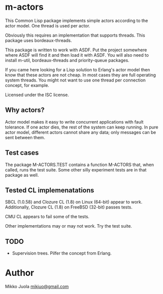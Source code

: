 m-actors
========

This Common Lisp package implements simple actors according to the actor
model. One thread is used per actor.

Obviously this requires an implementation that supports threads. This
package uses bordeaux-threads.


This package is written to work with ASDF. Put the project somewhere where
ASDF will find it and then load it with ASDF. You will also need to install
m-util, bordeaux-threads and priority-queue packages.

If you came here looking for a Lisp solution to Erlang's actor model then
know that these actors are not cheap. In most cases they are full operating
system threads. You might not want to use one thread per connection
concept, for example.

Licensed under the ISC license.

Why actors?
-----------
Actor model makes it easy to write concurrent applications with fault
tolerance. If one actor dies, the rest of the system can keep running. In
pure actor model, different actors cannot share any data; only messages can
be sent between them.

Test cases
----------
The package M-ACTORS.TEST contains a function M-ACTORS that, when called,
runs the test suite. Some other silly experiment tests are in that package
as well.

Tested CL implemenatations
--------------------------

SBCL (1.0.58) and Clozure CL (1.8) on Linux (64-bit) appear to work.
Additionally, Clozure CL (1.8) on FreeBSD (32-bit) passes tests.

CMU CL appears to fail some of the tests.

Other implementations may or may not work. Try the test suite.

TODO
----
- Supervision trees. Pilfer the concept from Erlang.

Author
======
Mikko Juola <mikjuo@gmail.com>


